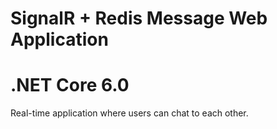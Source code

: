 # SignalR + Redis Message Web Application
# .NET Core 6.0

Real-time application where users can chat to each other.
